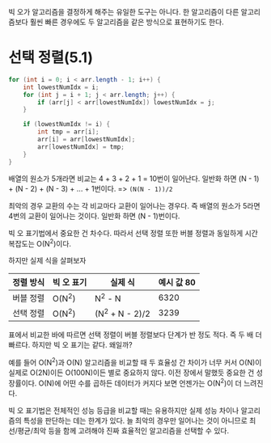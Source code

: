 빅 오가 알고리즘을 결정하게 해주는 유일한 도구는 아니다.
한 알고리즘이 다른 알고리즘보다 훨씬 빠른 경우에도 두 알고리즘을 같은 방식으로 표현하기도 한다.

# 선택 정렬(5.1)

```java
for (int i = 0; i < arr.length - 1; i++) {
	int lowestNumIdx = i;
	for (int j = i + 1; j < arr.length; j++) {
		if (arr[j] < arr[lowestNumIdx]) lowestNumIdx = j;
	}

	if (lowestNumIdx != i) {
		int tmp = arr[i];
		arr[i] = arr[lowestNumIdx];
		arr[lowestNumIdx] = tmp;
	}
}
```

배열의 원소가 5개라면 비교는 4 + 3 + 2 + 1 = 10번이 일어난다.
일반화 하면 (N - 1) + (N - 2) + (N - 3) + ... + 1번이다. => `(N(N - 1))/2`

최악의 경우 교환의 수는 각 비교마다 교환이 일어나는 경우다.
즉 배열의 원소가 5라면 4번의 교환이 일어나는 것이다.
일반화 하면 (N - 1)번이다.

빅 오 표기법에서 중요한 건 차수다. 따라서 선택 정렬 또한 버블 정렬과 동일하게 시간 복잡도는 O(N<sup>2</sup>)이다.

하지만 실제 식을 살펴보자

| 정렬 방식 | 빅 오 표기           | 실제 식                      | 예시 값 80 |
| ----- | ---------------- | ------------------------- | ------- |
| 버블 정렬 | O(N<sup>2</sup>) | N<sup>2</sup> - N         | 6320    |
| 선택 정렬 | O(N<sup>2</sup>) | (N<sup>2</sup> + N - 2)/2 | 3239    |
표에서 비교한 바에 따르면 선택 정렬이 버블 정렬보다 단계가 반 정도 적다. 즉 두 배 더 빠르다.
하지만 빅 오 표기는 같다. 왜일까?

예를 들어 O(N<sup>2</sup>)과 O(N) 알고리즘을 비교할 때 두 효율성 간 차이가 너무 커서 O(N)이 실제로 O(2N)이든 O(100N)이든 별로 중요하지 않다.
이전 장에서 말했듯 중요한 건 성장률이다.
O(N)에 어떤 수를 곱하든 데이터가 커지다 보면 언젠가는 O(N<sup>2</sup>)이 더 느려진다.

빅 오 표기법은 전체적인 성능 등급을 비교할 때는 유용하지만 실제 성능 차이나 알고리즘의 특성을 판단하는 데는 한계가 있다.
늘 최악의 경우만 일어나는 것이 아니므로 최선/평균/최악 등을 함께 고려해야 진짜 효율적인 알고리즘을 선택할 수 있다.



